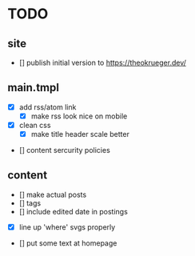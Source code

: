# TODO

## site

- [] publish initial version to https://theokrueger.dev/

## main.tmpl

- [x] add rss/atom link
  - [x] make rss look nice on mobile
- [x] clean css
  - [x] make title header scale better
- [] content sercurity policies

## content

- [] make actual posts
- [] tags
- [] include edited date in postings
- [x] line up 'where' svgs properly
- [] put some text at homepage
